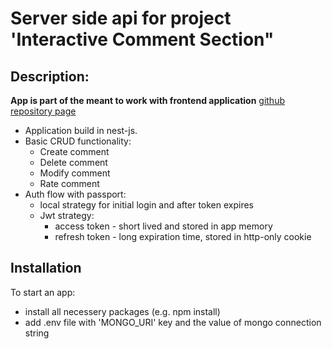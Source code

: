 # Server side api for project 'Interactive Comment Section"

## Description: 

**App is part of the meant to work with frontend application** [github repository page](https://github.com/mako542b/next-interactive-comments-frontend.git)

- Application build in nest-js. 
- Basic CRUD functionality:
  + Create comment
  + Delete comment
  + Modify comment
  + Rate comment
- Auth flow with passport:
  + local strategy for initial login and after token expires  
  + Jwt strategy: 
    * access token - short lived and stored in app memory  
    * refresh token - long expiration time, stored in http-only cookie

## Installation
 To start an app: 
 - install all necessery packages (e.g. npm install)
 - add .env file with 'MONGO_URI' key and the value of mongo connection string